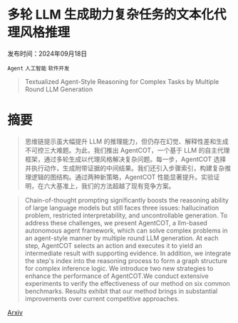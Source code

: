 # 多轮 LLM 生成助力复杂任务的文本化代理风格推理

发布时间：2024年09月18日

`Agent` `人工智能` `软件开发`

> Textualized Agent-Style Reasoning for Complex Tasks by Multiple Round LLM Generation

# 摘要

> 思维链提示虽大幅提升 LLM 的推理能力，但仍存在幻觉、解释性差和生成不可控三大难题。为此，我们推出 AgentCOT，一个基于 LLM 的自主代理框架，通过多轮生成以代理风格解决复杂问题。每一步，AgentCOT 选择并执行动作，生成附带证据的中间结果。我们还引入步骤索引，构建复杂推理逻辑的图结构。通过两种新策略，AgentCOT 性能显著提升。实验证明，在六大基准上，我们的方法超越了现有竞争方案。

> Chain-of-thought prompting significantly boosts the reasoning ability of large language models but still faces three issues: hallucination problem, restricted interpretability, and uncontrollable generation. To address these challenges, we present AgentCOT, a llm-based autonomous agent framework, which can solve complex problems in an agent-style manner by multiple round LLM generation. At each step, AgentCOT selects an action and executes it to yield an intermediate result with supporting evidence. In addition, we integrate the step's index into the reasoning process to form a graph structure for complex inference logic. We introduce two new strategies to enhance the performance of AgentCOT.We conduct extensive experiments to verify the effectiveness of our method on six common benchmarks. Results exhibit that our method brings in substantial improvements over current competitive approaches.

[Arxiv](https://arxiv.org/abs/2409.12411)